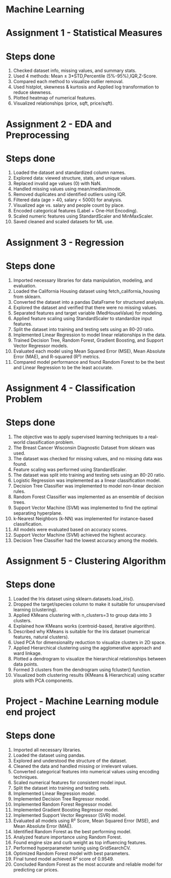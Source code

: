 # Machine Learning

# Assignment 1 - Statistical Measures 

# Steps done
1. Checked dataset info, missing values, and summary stats.
2. Used 4 methods:
Mean ± 3*STD,Percentile (5%-95%),IQR,Z-Score.
3. Compared each method to visualize outlier removal.
4. Used histplot, skewness & kurtosis and Applied log transformation to reduce skewness.
5. Plotted heatmap of numerical features.
6. Visualized relationships (price, sqft, price/sqft).


# Assignment 2 - EDA and Preprocessing

# Steps done
1. Loaded the dataset and standardized column names.
2. Explored data: viewed structure, stats, and unique values.
3. Replaced invalid age values (0) with NaN.
4. Handled missing values using mean/median/mode.
5. Removed duplicates and identified outliers using IQR.
6. Filtered data (age > 40, salary < 5000) for analysis.
7. Visualized age vs. salary and people count by place.
8. Encoded categorical features (Label + One-Hot Encoding).
9. Scaled numeric features using StandardScaler and MinMaxScaler.
10. Saved cleaned and scaled datasets for ML use.


# Assignment 3 - Regression

# Steps done
1. Imported necessary libraries for data manipulation, modeling, and evaluation.
2. Loaded the California Housing dataset using fetch_california_housing from sklearn.
3. Converted the dataset into a pandas DataFrame for structured analysis.
4. Explored the dataset and verified that there were no missing values.
5. Separated features and target variable (MedHouseValue) for modeling.
6. Applied feature scaling using StandardScaler to standardize input features.
7. Split the dataset into training and testing sets using an 80-20 ratio.
8. Implemented Linear Regression to model linear relationships in the data.
9. Trained Decision Tree, Random Forest, Gradient Boosting, and Support Vector Regressor models.
10. Evaluated each model using Mean Squared Error (MSE), Mean Absolute Error (MAE), and R-squared (R²) metrics.
11. Compared model performance and found Random Forest to be the best and Linear Regression to be the least accurate.



# Assignment 4 - Classification Problem

# Steps done
1. The objective was to apply supervised learning techniques to a real-world classification problem.
2. The Breast Cancer Wisconsin Diagnostic Dataset from sklearn was used.
3. The dataset was checked for missing values, and no missing data was found.
4. Feature scaling was performed using StandardScaler.
5. The dataset was split into training and testing sets using an 80-20 ratio.
6. Logistic Regression was implemented as a linear classification model.
7. Decision Tree Classifier was implemented to model non-linear decision rules.
8. Random Forest Classifier was implemented as an ensemble of decision trees.
9. Support Vector Machine (SVM) was implemented to find the optimal separating hyperplane.
10. k-Nearest Neighbors (k-NN) was implemented for instance-based classification.
11. All models were evaluated based on accuracy scores.
12. Support Vector Machine (SVM) achieved the highest accuracy.
13. Decision Tree Classifier had the lowest accuracy among the models.



# Assignment 5 - Clustering Algorithm

# Steps done
1. Loaded the Iris dataset using sklearn.datasets.load_iris().
2. Dropped the target/species column to make it suitable for unsupervised learning (clustering).
3. Applied KMeans clustering with n_clusters=3 to group data into 3 clusters.
4. Explained how KMeans works (centroid-based, iterative algorithm).
5. Described why KMeans is suitable for the Iris dataset (numerical features, natural clusters).
6. Used PCA for dimensionality reduction to visualize clusters in 2D space.
7. Applied Hierarchical clustering using the agglomerative approach and ward linkage.
8. Plotted a dendrogram to visualize the hierarchical relationships between data points.
9. Formed 3 clusters from the dendrogram using fcluster() function.
10. Visualized both clustering results (KMeans & Hierarchical) using scatter plots with PCA components.



# Project - Machine Learning module end project

# Steps done
1. Imported all necessary libraries.
2. Loaded the dataset using pandas.
3. Explored and understood the structure of the dataset.
4. Cleaned the data and handled missing or irrelevant values.
5. Converted categorical features into numerical values using encoding techniques.
6. Scaled numerical features for consistent model input.
7. Split the dataset into training and testing sets.
8. Implemented Linear Regression model.
9. Implemented Decision Tree Regressor model.
10. Implemented Random Forest Regressor model.
11. Implemented Gradient Boosting Regressor model.
12. Implemented Support Vector Regressor (SVR) model.
13. Evaluated all models using R² Score, Mean Squared Error (MSE), and Mean Absolute Error (MAE).
14. Identified Random Forest as the best performing model.
15. Analyzed feature importance using Random Forest.
16. Found engine size and curb weight as top influencing features.
17. Performed hyperparameter tuning using GridSearchCV.
18. Optimized Random Forest model with best parameters.
19. Final tuned model achieved R² score of 0.9549.
20. Concluded Random Forest as the most accurate and reliable model for predicting car prices.

